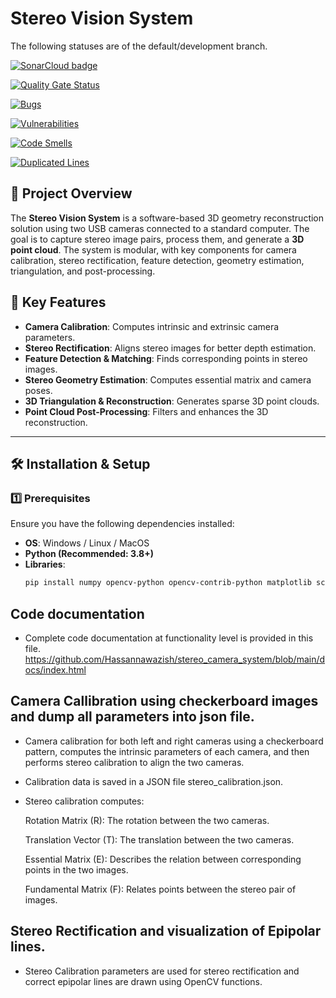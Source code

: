 # Stereo Vision System

The following statuses are of the default/development branch.

<a href="https://sonarcloud.io/summary/overall?id=Hassannawazish_stereo_camera_system" 
   title="Click to view SonarCloud project overview">
    <img src="https://sonarcloud.io/images/project_badges/sonarcloud-black.svg" alt="SonarCloud badge">
</a>

<a href="https://sonarcloud.io/summary/new_code?id=Hassannawazish_stereo_camera_system" 
   title="Click to view Quality Gate Status">
    <img src="https://sonarcloud.io/api/project_badges/measure?project=Hassannawazish_stereo_camera_system&metric=alert_status" alt="Quality Gate Status">
</a>

<a href="https://sonarcloud.io/summary/new_code?id=Hassannawazish_stereo_camera_system" 
   title="Click to view Bugs">
    <img src="https://sonarcloud.io/api/project_badges/measure?project=Hassannawazish_stereo_camera_system&metric=alert_status" alt="Bugs">
</a>

<a href="https://sonarcloud.io/summary/new_code?id=Hassannawazish_stereo_camera_system" 
   title="Click to view Vulnerabilities">
    <img src="https://sonarcloud.io/api/project_badges/measure?project=Hassannawazish_stereo_camera_system&metric=alert_status" alt="Vulnerabilities">
</a>

<a href="https://sonarcloud.io/summary/new_code?id=Hassannawazish_stereo_camera_system" 
   title="Click to view Code Smells">
    <img src="https://sonarcloud.io/api/project_badges/measure?project=Hassannawazish_stereo_camera_system&metric=alert_status" alt="Code Smells">
</a>

<a href="https://sonarcloud.io/component_measures?metric=duplicated_lines_density&id=Hassannawazish_stereo_camera_system" 
   title="Click to view Duplicated Lines Report">
    <img src="https://sonarcloud.io/component_measures?metric=duplicated_lines_density&id=Hassannawazish_stereo_camera_system" alt="Duplicated Lines">
</a>


## 📌 Project Overview

The **Stereo Vision System** is a software-based 3D geometry reconstruction solution using two USB cameras connected to a standard computer. The goal is to capture stereo image pairs, process them, and generate a **3D point cloud**. The system is modular, with key components for camera calibration, stereo rectification, feature detection, geometry estimation, triangulation, and post-processing.

## 🎯 Key Features

- **Camera Calibration**: Computes intrinsic and extrinsic camera parameters.
- **Stereo Rectification**: Aligns stereo images for better depth estimation.
- **Feature Detection & Matching**: Finds corresponding points in stereo images.
- **Stereo Geometry Estimation**: Computes essential matrix and camera poses.
- **3D Triangulation & Reconstruction**: Generates sparse 3D point clouds.
- **Point Cloud Post-Processing**: Filters and enhances the 3D reconstruction.

---

## 🛠 Installation & Setup

### **1️⃣ Prerequisites**
Ensure you have the following dependencies installed:

- **OS**: Windows / Linux / MacOS
- **Python (Recommended: 3.8+)**
- **Libraries**:
  ```bash
  pip install numpy opencv-python opencv-contrib-python matplotlib scipy scikit-image

## Code documentation
- Complete code documentation at functionality level is provided in this file. https://github.com/Hassannawazish/stereo_camera_system/blob/main/docs/index.html

## Camera Callibration using checkerboard images and dump all parameters into json file.
- Camera calibration for both left and right cameras using a checkerboard pattern, computes the intrinsic parameters of each camera, and then performs stereo calibration to align the two cameras.
- Calibration data is saved in a JSON file stereo_calibration.json.
- Stereo calibration computes:

    Rotation Matrix (R): The rotation between the two cameras.

    Translation Vector (T): The translation between the two cameras.

    Essential Matrix (E): Describes the relation between corresponding points in the two images.

    Fundamental Matrix (F): Relates points between the stereo pair of images.

## Stereo Rectification and visualization of Epipolar lines.
- Stereo Calibration parameters are used for stereo rectification and correct epipolar lines are drawn using OpenCV functions.


